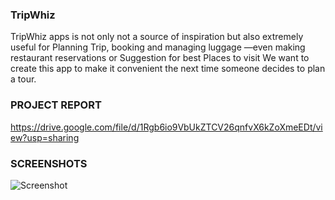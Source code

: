 ### TripWhiz

 TripWhiz apps is not only not a source of inspiration but also extremely useful for Planning Trip, booking and managing luggage —even making restaurant reservations or Suggestion for best Places to visit We want to create this app to make it convenient the next time someone decides to plan a tour. 
 
 ### PROJECT REPORT
https://drive.google.com/file/d/1Rgb6io9VbUkZTCV26qnfvX6kZoXmeEDt/view?usp=sharing

### SCREENSHOTS
![Screenshot](smartmockups_ki8iwk2e.png)
